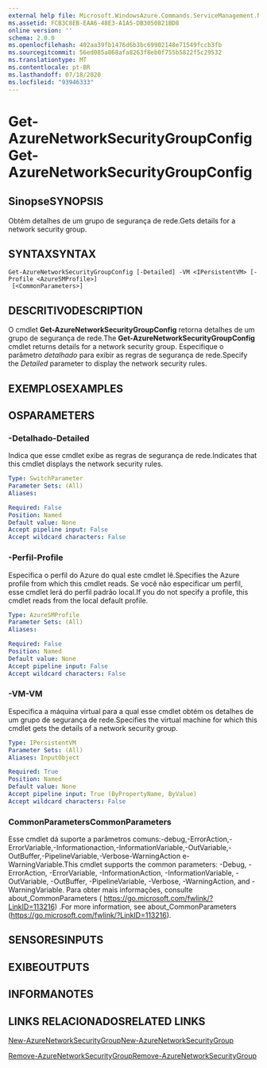 ```yaml
---
external help file: Microsoft.WindowsAzure.Commands.ServiceManagement.Network.dll-Help.xml
ms.assetid: FCB3C8EB-EAA6-48E3-A1A5-DB3050821BD8
online version: ''
schema: 2.0.0
ms.openlocfilehash: 402aa39fb1476d6b3bc69902148e71549fccb3fb
ms.sourcegitcommit: 56ed085a868afa8263f8eb0f755b5822f5c29532
ms.translationtype: MT
ms.contentlocale: pt-BR
ms.lasthandoff: 07/18/2020
ms.locfileid: "93946333"
---
```

# <span data-ttu-id="b0121-101">Get-AzureNetworkSecurityGroupConfig</span><span class="sxs-lookup"><span data-stu-id="b0121-101">Get-AzureNetworkSecurityGroupConfig</span></span>

## <span data-ttu-id="b0121-102">Sinopse</span><span class="sxs-lookup"><span data-stu-id="b0121-102">SYNOPSIS</span></span>
<span data-ttu-id="b0121-103">Obtém detalhes de um grupo de segurança de rede.</span><span class="sxs-lookup"><span data-stu-id="b0121-103">Gets details for a network security group.</span></span>

## <span data-ttu-id="b0121-104">SYNTAX</span><span class="sxs-lookup"><span data-stu-id="b0121-104">SYNTAX</span></span>

```
Get-AzureNetworkSecurityGroupConfig [-Detailed] -VM <IPersistentVM> [-Profile <AzureSMProfile>]
 [<CommonParameters>]
```

## <span data-ttu-id="b0121-105">DESCRITIVO</span><span class="sxs-lookup"><span data-stu-id="b0121-105">DESCRIPTION</span></span>
<span data-ttu-id="b0121-106">O cmdlet **Get-AzureNetworkSecurityGroupConfig** retorna detalhes de um grupo de segurança de rede.</span><span class="sxs-lookup"><span data-stu-id="b0121-106">The **Get-AzureNetworkSecurityGroupConfig** cmdlet returns details for a network security group.</span></span>
<span data-ttu-id="b0121-107">Especifique o parâmetro *detalhado* para exibir as regras de segurança de rede.</span><span class="sxs-lookup"><span data-stu-id="b0121-107">Specify the *Detailed* parameter to display the network security rules.</span></span>

## <span data-ttu-id="b0121-108">EXEMPLOS</span><span class="sxs-lookup"><span data-stu-id="b0121-108">EXAMPLES</span></span>

## <span data-ttu-id="b0121-109">OS</span><span class="sxs-lookup"><span data-stu-id="b0121-109">PARAMETERS</span></span>

### <span data-ttu-id="b0121-110">-Detalhado</span><span class="sxs-lookup"><span data-stu-id="b0121-110">-Detailed</span></span>
<span data-ttu-id="b0121-111">Indica que esse cmdlet exibe as regras de segurança de rede.</span><span class="sxs-lookup"><span data-stu-id="b0121-111">Indicates that this cmdlet displays the network security rules.</span></span>

```yaml
Type: SwitchParameter
Parameter Sets: (All)
Aliases: 

Required: False
Position: Named
Default value: None
Accept pipeline input: False
Accept wildcard characters: False
```

### <span data-ttu-id="b0121-112">-Perfil</span><span class="sxs-lookup"><span data-stu-id="b0121-112">-Profile</span></span>
<span data-ttu-id="b0121-113">Especifica o perfil do Azure do qual este cmdlet lê.</span><span class="sxs-lookup"><span data-stu-id="b0121-113">Specifies the Azure profile from which this cmdlet reads.</span></span> <span data-ttu-id="b0121-114">Se você não especificar um perfil, esse cmdlet lerá do perfil padrão local.</span><span class="sxs-lookup"><span data-stu-id="b0121-114">If you do not specify a profile, this cmdlet reads from the local default profile.</span></span>

```yaml
Type: AzureSMProfile
Parameter Sets: (All)
Aliases: 

Required: False
Position: Named
Default value: None
Accept pipeline input: False
Accept wildcard characters: False
```

### <span data-ttu-id="b0121-115">-VM</span><span class="sxs-lookup"><span data-stu-id="b0121-115">-VM</span></span>
<span data-ttu-id="b0121-116">Especifica a máquina virtual para a qual esse cmdlet obtém os detalhes de um grupo de segurança de rede.</span><span class="sxs-lookup"><span data-stu-id="b0121-116">Specifies the virtual machine for which this cmdlet gets the details of a network security group.</span></span>

```yaml
Type: IPersistentVM
Parameter Sets: (All)
Aliases: InputObject

Required: True
Position: Named
Default value: None
Accept pipeline input: True (ByPropertyName, ByValue)
Accept wildcard characters: False
```

### <span data-ttu-id="b0121-117">CommonParameters</span><span class="sxs-lookup"><span data-stu-id="b0121-117">CommonParameters</span></span>
<span data-ttu-id="b0121-118">Esse cmdlet dá suporte a parâmetros comuns:-debug,-ErrorAction,-ErrorVariable,-Informationaction,-InformationVariable,-OutVariable,-OutBuffer,-PipelineVariable,-Verbose-WarningAction e-WarningVariable.</span><span class="sxs-lookup"><span data-stu-id="b0121-118">This cmdlet supports the common parameters: -Debug, -ErrorAction, -ErrorVariable, -InformationAction, -InformationVariable, -OutVariable, -OutBuffer, -PipelineVariable, -Verbose, -WarningAction, and -WarningVariable.</span></span> <span data-ttu-id="b0121-119">Para obter mais informações, consulte about_CommonParameters ( https://go.microsoft.com/fwlink/?LinkID=113216) .</span><span class="sxs-lookup"><span data-stu-id="b0121-119">For more information, see about_CommonParameters (https://go.microsoft.com/fwlink/?LinkID=113216).</span></span>

## <span data-ttu-id="b0121-120">SENSORES</span><span class="sxs-lookup"><span data-stu-id="b0121-120">INPUTS</span></span>

## <span data-ttu-id="b0121-121">EXIBE</span><span class="sxs-lookup"><span data-stu-id="b0121-121">OUTPUTS</span></span>

## <span data-ttu-id="b0121-122">INFORMA</span><span class="sxs-lookup"><span data-stu-id="b0121-122">NOTES</span></span>

## <span data-ttu-id="b0121-123">LINKS RELACIONADOS</span><span class="sxs-lookup"><span data-stu-id="b0121-123">RELATED LINKS</span></span>

[<span data-ttu-id="b0121-124">New-AzureNetworkSecurityGroup</span><span class="sxs-lookup"><span data-stu-id="b0121-124">New-AzureNetworkSecurityGroup</span></span>](./New-AzureNetworkSecurityGroup.md)

[<span data-ttu-id="b0121-125">Remove-AzureNetworkSecurityGroup</span><span class="sxs-lookup"><span data-stu-id="b0121-125">Remove-AzureNetworkSecurityGroup</span></span>](./Remove-AzureNetworkSecurityGroup.md)


